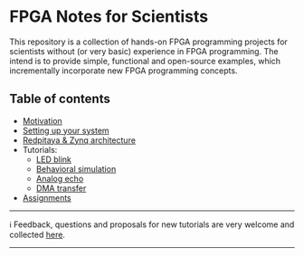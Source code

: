 # FPGA Notes for Scientists
This repository is a collection of hands-on FPGA programming projects for scientists without (or very basic) experience in FPGA programming. The intend is to provide simple, functional and open-source examples, which incrementally incorporate new FPGA programming concepts. 



## Table of contents
* [Motivation](../../wiki/Motivation)
* [Setting up your system](../../wiki/Setting-up-your-system)
* [Redpitaya & Zynq architecture](../../wiki/Redpitaya-&-Zynq-architecture)
* Tutorials:
   * [LED blink](../../wiki/LED-blink)
   * [Behavioral simulation](../../wiki/Behavioral-simulation)
   * [Analog echo](../../wiki/Analog-echo)
   * [DMA transfer](../../wiki/DMA-transfer)
* [Assignments](../../wiki/Assignments)
***

:information_source: Feedback, questions and proposals for new tutorials are very welcome and collected [here](../../issues).
 
 ***
